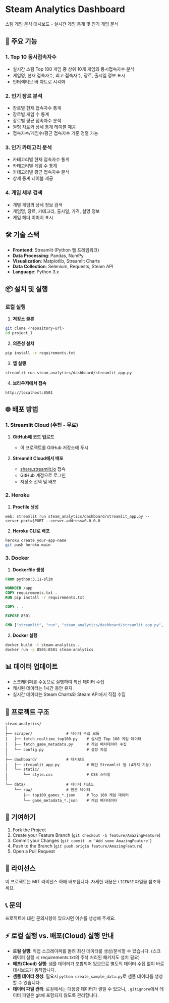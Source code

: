 # Steam Analytics Dashboard

스팀 게임 분석 대시보드 - 실시간 게임 통계 및 인기 게임 분석

## 🚀 주요 기능

### 1. Top 10 동시접속자수
- 실시간 스팀 Top 100 게임 중 상위 10개 게임의 동시접속자수 분석
- 게임명, 현재 접속자수, 최고 접속자수, 장르, 출시일 정보 표시
- 인터랙티브 바 차트로 시각화

### 2. 인기 장르 분석
- 장르별 현재 접속자수 통계
- 장르별 게임 수 통계
- 장르별 평균 접속자수 분석
- 원형 차트와 상세 통계 테이블 제공
- 접속자수/게임수/평균 접속자수 기준 정렬 가능

### 3. 인기 카테고리 분석
- 카테고리별 현재 접속자수 통계
- 카테고리별 게임 수 통계
- 카테고리별 평균 접속자수 분석
- 상세 통계 테이블 제공

### 4. 게임 세부 검색
- 개별 게임의 상세 정보 검색
- 게임명, 장르, 카테고리, 출시일, 가격, 설명 정보
- 게임 헤더 이미지 표시

## 🛠️ 기술 스택

- **Frontend**: Streamlit (Python 웹 프레임워크)
- **Data Processing**: Pandas, NumPy
- **Visualization**: Matplotlib, Streamlit Charts
- **Data Collection**: Selenium, Requests, Steam API
- **Language**: Python 3.x

## 📦 설치 및 실행

### 로컬 실행

1. **저장소 클론**
```bash
git clone <repository-url>
cd project_1
```

2. **의존성 설치**
```bash
pip install -r requirements.txt
```

3. **앱 실행**
```bash
streamlit run steam_analytics/dashboard/streamlit_app.py
```

4. **브라우저에서 접속**
```
http://localhost:8501
```

## 🌐 배포 방법

### 1. Streamlit Cloud (추천 - 무료)

1. **GitHub에 코드 업로드**
   - 이 프로젝트를 GitHub 저장소에 푸시

2. **Streamlit Cloud에서 배포**
   - [share.streamlit.io](https://share.streamlit.io) 접속
   - GitHub 계정으로 로그인
   - 저장소 선택 및 배포

### 2. Heroku

1. **Procfile 생성**
```
web: streamlit run steam_analytics/dashboard/streamlit_app.py --server.port=$PORT --server.address=0.0.0.0
```

2. **Heroku CLI로 배포**
```bash
heroku create your-app-name
git push heroku main
```

### 3. Docker

1. **Dockerfile 생성**
```dockerfile
FROM python:3.11-slim

WORKDIR /app
COPY requirements.txt .
RUN pip install -r requirements.txt

COPY . .

EXPOSE 8501

CMD ["streamlit", "run", "steam_analytics/dashboard/streamlit_app.py", "--server.port=8501", "--server.address=0.0.0.0"]
```

2. **Docker 실행**
```bash
docker build -t steam-analytics .
docker run -p 8501:8501 steam-analytics
```

## 📊 데이터 업데이트

- 스크레이퍼를 수동으로 실행하여 최신 데이터 수집
- 캐시된 데이터는 1시간 동안 유지
- 실시간 데이터는 Steam Charts와 Steam API에서 직접 수집

## 📁 프로젝트 구조

```
steam_analytics/
│
├── scraper/               # 데이터 수집 모듈
│   ├── fetch_realtime_top100.py    # 실시간 Top 100 게임 데이터
│   ├── fetch_game_metadata.py      # 게임 메타데이터 수집
│   └── config.py                   # 설정 파일
│
├── dashboard/             # 대시보드
│   ├── streamlit_app.py            # 메인 Streamlit 앱 (4가지 기능)
│   └── static/
│       └── style.css               # CSS 스타일
│
└── data/                  # 데이터 저장소
    └── raw/               # 원본 데이터
        ├── top100_games_*.json     # Top 100 게임 데이터
        └── game_metadata_*.json    # 게임 메타데이터
```

## 🤝 기여하기

1. Fork the Project
2. Create your Feature Branch (`git checkout -b feature/AmazingFeature`)
3. Commit your Changes (`git commit -m 'Add some AmazingFeature'`)
4. Push to the Branch (`git push origin feature/AmazingFeature`)
5. Open a Pull Request

## 📄 라이선스

이 프로젝트는 MIT 라이선스 하에 배포됩니다. 자세한 내용은 `LICENSE` 파일을 참조하세요.

## 📞 문의

프로젝트에 대한 문의사항이 있으시면 이슈를 생성해 주세요.

## ⚡️ 로컬 실행 vs. 배포(Cloud) 실행 안내

- **로컬 실행**: 직접 스크레이퍼를 돌려 최신 데이터를 생성/분석할 수 있습니다. (스크레이퍼 실행 시 requirements.txt의 주석 처리된 패키지도 설치 필요)
- **배포(Cloud) 실행**: 샘플 데이터가 포함되어 있으므로 별도의 데이터 수집 없이 바로 대시보드가 동작합니다.
- **샘플 데이터 생성**: 필요시 `python create_sample_data.py`로 샘플 데이터를 생성할 수 있습니다.
- **데이터 파일 관리**: 로컬에서는 대용량 데이터가 쌓일 수 있으니, `.gitignore`에서 데이터 파일은 git에 포함되지 않도록 관리합니다. 